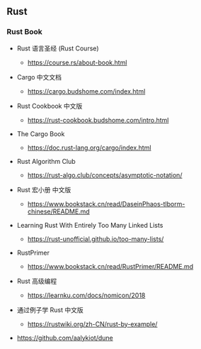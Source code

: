 ## Rust

### Rust Book

- Rust 语言圣经 (Rust Course)
  - https://course.rs/about-book.html
- Cargo 中文文档
  - https://cargo.budshome.com/index.html
- Rust Cookbook 中文版
  - https://rust-cookbook.budshome.com/intro.html
- The Cargo Book
  - https://doc.rust-lang.org/cargo/index.html
- Rust Algorithm Club
  - https://rust-algo.club/concepts/asymptotic-notation/
- Rust 宏小册 中文版
  - https://www.bookstack.cn/read/DaseinPhaos-tlborm-chinese/README.md
- Learning Rust With Entirely Too Many Linked Lists
  - https://rust-unofficial.github.io/too-many-lists/

- RustPrimer
  - https://www.bookstack.cn/read/RustPrimer/README.md
- Rust 高级编程
  - https://learnku.com/docs/nomicon/2018

- 通过例子学 Rust 中文版
  - https://rustwiki.org/zh-CN/rust-by-example/

- https://github.com/aalykiot/dune

